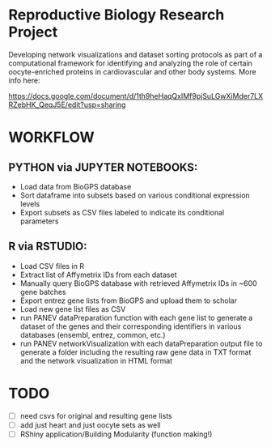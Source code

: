 # Reproductive Biology Research Project
 
 Developing network visualizations and dataset sorting protocols as part of a computational framework for identifying and analyzing the role of certain oocyte-enriched proteins in cardiovascular and other body systems. More info here:
 
https://docs.google.com/document/d/1th9heHaqQxIMf9pjSuLGwXiMder7LXRZebHK_QeqJ5E/edit?usp=sharing

# WORKFLOW

## PYTHON via JUPYTER NOTEBOOKS:
- Load data from BioGPS database 
- Sort dataframe into subsets based on various conditional expression levels
- Export subsets as CSV files labeled to indicate its conditional parameters

## R via RSTUDIO:
- Load CSV files in R
- Extract list of Affymetrix IDs from each dataset
- Manually query BioGPS database with retrieved Affymetrix IDs in ~600 gene batches 
- Export entrez gene lists from BioGPS and upload them to scholar
- Load new gene list files as CSV
- run PANEV dataPreparation function with each gene list to generate a dataset of the genes and their corresponding identifiers in various databases (ensembl, entrez, common, etc.)
- run PANEV networkVisualization with each dataPreparation output file to generate a folder including the resulting raw gene data in TXT format and the network visualization in HTML format 


# TODO
- [ ] need csvs for original and resulting gene lists 
- [ ] add just heart and just oocyte sets as well
- [ ] RShiny application/Building Modularity (function making!)
